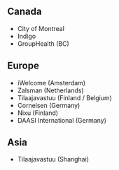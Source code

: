 ## Canada

- City of Montreal
- Indigo
- GroupHealth (BC)

## Europe

- iWelcome (Amsterdam)
- Zalsman (Netherlands)
- Tilaajavastuu (Finland / Belgium)
- Cornelsen (Germany)
- Nixu (Finland)
- DAASI International (Germany)


## Asia

- Tilaajavastuu (Shanghai)

